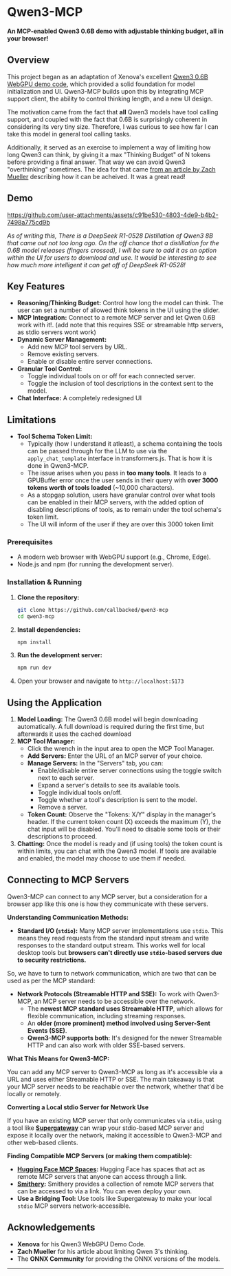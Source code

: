 # Qwen3-MCP

**An MCP-enabled Qwen3 0.6B demo with adjustable thinking budget, all in your browser!**

## Overview

This project began as an adaptation of Xenova's excellent [Qwen3 0.6B WebGPU demo code](https://github.com/huggingface/transformers.js-examples/tree/main/qwen3-webgpu), which provided a solid foundation for model initialization and UI. Qwen3-MCP builds upon this by integrating MCP support client, the ability to control thinking length, and a new UI design.


The motivation came from the fact that **all** Qwen3 models have tool calling support, and coupled with the fact that 0.6B is
surprisingly coherent in considering its very tiny size. Therefore, I was curious to see how far I can take this model in general tool calling tasks.

Additionally, it served as an exercise to implement a way of limiting how long Qwen3 can think, by giving it a max "Thinking Budget" of N tokens before providing a final answer. That way we can avoid Qwen3 "overthinking" sometimes. The idea for that came [from an article by Zach Mueller](https://muellerzr.github.io/til/end_thinking.html) describing how it can be acheived. It was a great read!

## Demo


https://github.com/user-attachments/assets/c91be530-4803-4de9-b4b2-7498a775cd9b



*As of writing this, There is a DeepSeek R1-0528 Distillation of Qwen3 8B that came out not too long ago. On the off chance that a distillation for the 0.6B model releases (fingers crossed), I will be sure to add it as an option within the UI for users to download and use. It would be interesting to see how much more intelligent it can get off of DeepSeek R1-0528!*

## Key Features

*   **Reasoning/Thinking Budget:** Control how long the model can think. The user can set a number of allowed think tokens in the UI using the slider.
*   **MCP Integration:** Connect to a remote MCP server and let Qwen 0.6B work with it!. (add note that this requires SSE or streamable http servers, as stdio servers wont work)
*   **Dynamic Server Management:**
    *   Add new MCP tool servers by URL.
    *   Remove existing servers.
    *   Enable or disable entire server connections.
*   **Granular Tool Control:**
    *   Toggle individual tools on or off for each connected server.
    *   Toggle the inclusion of tool descriptions in the context sent to the model.
*   **Chat Interface:** A completely redesigned UI

## Limitations

*   **Tool Schema Token Limit:** 
    *   Typically (how I understand it atleast), a schema containing the tools can be passed through for the LLM to use via the ```apply_chat_template``` interface in transformers.js. That is how it is done in Qwen3-MCP.
    * The issue arises when you pass in **too many tools**. It leads to a GPUBuffer error once the user
    sends in their query with **over 3000 tokens worth of tools loaded** (~10,000 characters).
    * As a stopgap solution, users have granular control over what tools can be enabled in their MCP servers, with the added option of disabling descriptions of tools, as to remain under the tool schema's token limit.
    * The UI will inform of the user if they are over this 3000 token limit

### Prerequisites

*   A modern web browser with WebGPU support (e.g., Chrome, Edge).
*   Node.js and npm (for running the development server).

### Installation & Running

1.  **Clone the repository:**
    ```bash
    git clone https://github.com/callbacked/qwen3-mcp
    cd qwen3-mcp
    ```

2.  **Install dependencies:**
    ```bash
    npm install
    ```

3.  **Run the development server:**
    ```bash
    npm run dev
    ```

4.  Open your browser and navigate to `http://localhost:5173` 

## Using the Application

1.  **Model Loading:** The Qwen3 0.6B model will begin downloading automatically. A full download is required during the first time, but afterwards it uses the cached download 
2.  **MCP Tool Manager:**
    *   Click the wrench in the input area to open the MCP Tool Manager.
    *   **Add Servers:** Enter the URL of an MCP server of your choice.
    *   **Manage Servers:** In the "Servers" tab, you can:
        *   Enable/disable entire server connections using the toggle switch next to each server.
        *   Expand a server's details to see its available tools.
        *   Toggle individual tools on/off.
        *   Toggle whether a tool's description is sent to the model.
        *   Remove a server.
    *   **Token Count:** Observe the "Tokens: X/Y" display in the manager's header. If the current token count (X) exceeds the maximum (Y), the chat input will be disabled. You'll need to disable some tools or their descriptions to proceed.
3.  **Chatting:** Once the model is ready and (if using tools) the token count is within limits, you can chat with the Qwen3 model. If tools are available and enabled, the model may choose to use them if needed.

## Connecting to MCP Servers

Qwen3-MCP can connect to any MCP server, but a consideration for a browser app like this one is how they communicate with these servers.

**Understanding Communication Methods:**

*   **Standard I/O (`stdio`):** Many MCP server implementations use `stdio`. This means they read requests from the standard input stream and write responses to the standard output stream. This works well for local desktop tools but **browsers can't directly use `stdio`-based servers due to security restrictions.** 

So, we have to turn to network communication, which are two that can be used as per the MCP standard:

*   **Network Protocols (Streamable HTTP and SSE):** To work with Qwen3-MCP, an MCP server needs to be accessible over the network.
    *   The **newest MCP standard uses Streamable HTTP**, which allows for flexible communication, including streaming responses.
    *   An **older (more prominent) method involved using Server-Sent Events (SSE)**.
    *   **Qwen3-MCP supports both:** It's designed for the newer Streamable HTTP and can also work with older SSE-based servers.

**What This Means for Qwen3-MCP:**

You can add any MCP server to Qwen3-MCP as long as it's accessible via a URL and uses either Streamable HTTP or SSE. The main takeaway is that your MCP server needs to be reachable over the network, whether that'd be locally or remotely.

**Converting a Local stdio Server for Network Use**

If you have an existing MCP server that only communicates via `stdio`, using a tool like **[Supergateway](https://github.com/supercorp-ai/supergateway)** can wrap your stdio-based MCP server and expose it locally over the network, making it accessible to Qwen3-MCP and other web-based clients. 

**Finding Compatible MCP Servers (or making them compatible):**

*   **[Hugging Face MCP Spaces](https://huggingface.co/spaces?filter=mcp-server):** Hugging Face has spaces that act as remote MCP servers that anyone can access through a link.
*   **[Smithery](https://smithery.ai):** Smithery provides a collection of remote MCP servers that can be accessed to via a link. You can even deploy your own.
*   **Use a Bridging Tool:** Use tools like Supergateway to make your local `stdio` MCP servers network-accessible. 

## Acknowledgements

*   **Xenova** for his Qwen3 WebGPU Demo Code.
*   **Zach Mueller** for his article about limiting Qwen 3's thinking.
*   The **ONNX Community** for providing the ONNX versions of the models.


---


